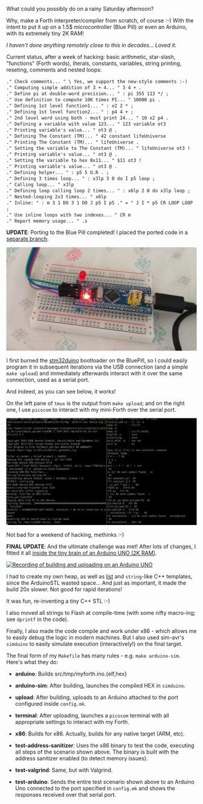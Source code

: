 What could you possibly do on a rainy Saturday afternoon?

Why, make a Forth interpreter/compiler from scratch, of course :-)
With the intent to put it up on a 1.5$ microcontroller (Blue Pill)
or even an Arduino, with its extremely tiny 2K RAM!

*I haven't done anything remotely close to this in decades...
Loved it.*

Current status, after a week of hacking: basic arithmetic,
star-slash, "functions" (Forth words), literals, constants, variables,
string printing, reseting, comments and nested loops:

    ." Check comments... " \ Yes, we support the new-style comments :-)
    ." Computing simple addition of 3 + 4... " 3 4 + .
    ." Define pi at double-word precision... " : pi 355 113 */ ;
    ." Use definition to compute 10K times PI... " 10000 pi .
    ." Defining 1st level function1... " : x2 2 * ;
    ." Defining 1st level function2... " : p4 4 + ;
    ." 2nd level word using both - must print 24... " 10 x2 p4 . 
    ." Defining a variable with value 123... " 123 variable ot3
    ." Printing variable's value... " ot3 @ .
    ." Defining The Constant (TM)... " 42 constant lifeUniverse
    ." Printing The Constant (TM)... " lifeUniverse .
    ." Setting the variable to The Constant (TM)... " lifeUniverse ot3 !
    ." Printing variable's value... " ot3 @ .
    ." Setting the variable to hex 0x11... " $11 ot3 !
    ." Printing variable's value... " ot3 @ .
    ." Defining helper... " : p5 5 U.R . ;
    ." Defining 3 times loop... " : x3lp 3 0 do I p5 loop ;
    ." Calling loop... " x3lp
    ." Defining loop calling loop 2 times... " : x6lp 2 0 do x3lp loop ;
    ." Nested-looping 2x3 times... " x6lp
    ." Inline: " : m 3 1 DO 3 1 DO J p5 I p5 ." = " J I * p5 CR LOOP LOOP ;
    ." Use inline loops with two indexes... " CR m
    ." Report memory usage... " .s

**UPDATE**: Porting to the Blue Pill completed! I placed the ported code
in a [separate branch](https://github.com/ttsiodras/MiniForth/tree/BluePill-STM32F103C).

![The 1.5$ 'Beast'](contrib/BluePill.jpg "The 1.5$ 'Beast'")

I first burned the [stm32duino](https://github.com/rogerclarkmelbourne/STM32duino-bootloader)
bootloader on the BluePill, so I could easily program it
in subsequent iterations via the USB connection (and a simple `make upload`)
and immediately afterwards interact with it over the same connection,
used as a serial port.

And indeed, as you can see below, it works!

On the left pane of `tmux` is the output from `make upload`;
and on the right one, I use `picocom` to interact with my mini-Forth
over the serial port.

![Compiling, uploading and testing](contrib/itworks.jpg "Compiling, uploading and testing")

Not bad for a weekend of hacking, methinks :-)

**FINAL UPDATE**: And the ultimate challenge was met! After lots of changes,
I fitted it all [inside the tiny brain of an Arduino UNO (2K
RAM)](https://github.com/ttsiodras/MiniForth/tree/Arduino-UNO).

[![Recording of building and uploading on an Arduino UNO](https://asciinema.org/a/423412.svg)](https://asciinema.org/a/423412?autoplay=1)

I had to create my own heap, as well as [list](https://github.com/ttsiodras/MiniForth/tree/Arduino-UNO/src/mini_stl.h)
and `string`-like C++ templates, since the ArduinoSTL wasted space...
And just as important, it made the build 20x slower.
Not good for rapid iterations!

It was fun, re-inventing a tiny C++ STL :-)

I also moved all strings to Flash at compile-time (with some nifty macro-ing;
see `dprintf` in the code).

Finally, I also made the code compile and work under x86 - which allows me
to easily debug the logic in modern machines. But I also used sim-avr's
`simduino` to easily simulate execution (interactively!) on the final target.

The final form of my `Makefile` has many rules - e.g. `make arduino-sim`.
Here's what they do:

- **arduino**: Builds src/tmp/myforth.ino.{elf,hex}

- **arduino-sim**: After building, launches the compiled HEX in `simduino`.

- **upload**: After building, uploads to an Arduino attached to the port
	      configured inside `config.mk`.

- **terminal**: After uploading, launches a `picocom` terminal with
	        all appropriate settings to interact with my Forth.

- **x86**: Builds for x86. Actually, builds for any native target (ARM, etc).

- **test-address-sanitizer**: Uses the x86 binary to test the code, executing
	all steps of the scenario shown above. The binary is built with the
	address sanitizer enabled (to detect memory issues).

- **test-valgrind**: Same, but with Valgrind.

- **test-arduino**: Sends the entire test scenario shown above to an
	            Arduino Uno connected to the port specified in `config.mk`
	            and shows the responses received over that serial port.
